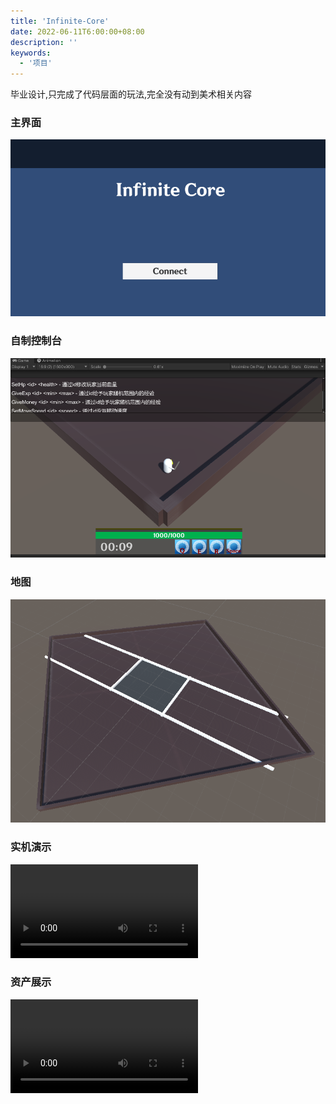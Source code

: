 ```yaml
---
title: 'Infinite-Core'
date: 2022-06-11T6:00:00+08:00
description: ''
keywords:
  - '项目'
---
```

毕业设计,只完成了代码层面的玩法,完全没有动到美术相关内容

<!--more-->

### 主界面

![](./mainUI.gif)

### 自制控制台

![](./console.png)

### 地图

![](./map.png)

### 实机演示

<video controls><source id="mp4" src="./01.mp4" type="video/mp4"></video>

### 资产展示

<video controls><source id="mp4" src="./02.mp4" type="video/mp4"></video>